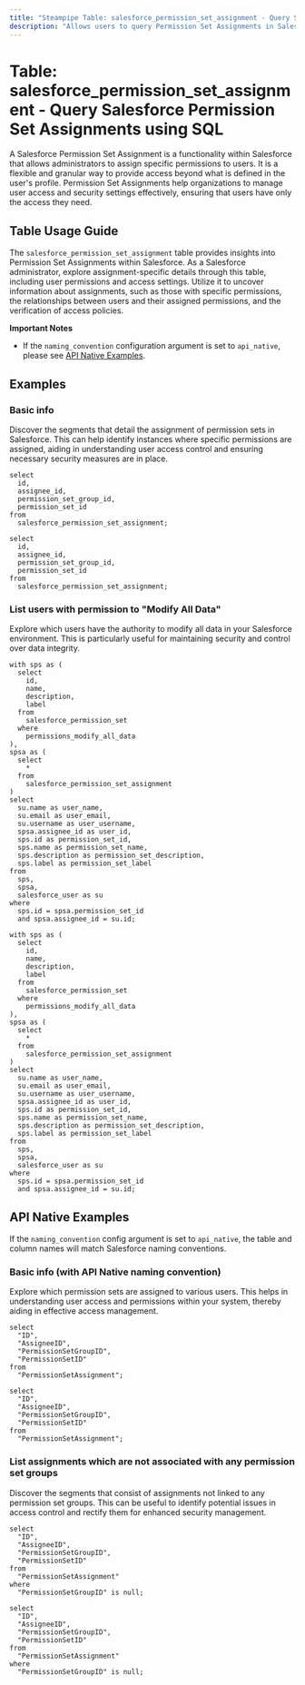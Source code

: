 ```yaml
---
title: "Steampipe Table: salesforce_permission_set_assignment - Query Salesforce Permission Set Assignments using SQL"
description: "Allows users to query Permission Set Assignments in Salesforce, particularly user permissions and access settings, providing insights into user access and security configurations."
---
```


# Table: salesforce_permission_set_assignment - Query Salesforce Permission Set Assignments using SQL

A Salesforce Permission Set Assignment is a functionality within Salesforce that allows administrators to assign specific permissions to users. It is a flexible and granular way to provide access beyond what is defined in the user's profile. Permission Set Assignments help organizations to manage user access and security settings effectively, ensuring that users have only the access they need.

## Table Usage Guide

The `salesforce_permission_set_assignment` table provides insights into Permission Set Assignments within Salesforce. As a Salesforce administrator, explore assignment-specific details through this table, including user permissions and access settings. Utilize it to uncover information about assignments, such as those with specific permissions, the relationships between users and their assigned permissions, and the verification of access policies.

**Important Notes**
- If the `naming_convention` configuration argument is set to `api_native`, please see [API Native Examples](https://hub.steampipe.io/plugins/turbot/salesforce/tables/salesforce_account#api_native_examples).

## Examples

### Basic info
Discover the segments that detail the assignment of permission sets in Salesforce. This can help identify instances where specific permissions are assigned, aiding in understanding user access control and ensuring necessary security measures are in place.

```sql+postgres
select
  id,
  assignee_id,
  permission_set_group_id,
  permission_set_id
from
  salesforce_permission_set_assignment;
```

```sql+sqlite
select
  id,
  assignee_id,
  permission_set_group_id,
  permission_set_id
from
  salesforce_permission_set_assignment;
```

### List users with permission to "Modify All Data"
Explore which users have the authority to modify all data in your Salesforce environment. This is particularly useful for maintaining security and control over data integrity.

```sql+postgres
with sps as (
  select
    id,
    name,
    description,
    label
  from
    salesforce_permission_set
  where
    permissions_modify_all_data
),
spsa as (
  select
    *
  from
    salesforce_permission_set_assignment
)
select
  su.name as user_name,
  su.email as user_email,
  su.username as user_username,
  spsa.assignee_id as user_id,
  sps.id as permission_set_id,
  sps.name as permission_set_name,
  sps.description as permission_set_description,
  sps.label as permission_set_label
from
  sps,
  spsa,
  salesforce_user as su
where
  sps.id = spsa.permission_set_id
  and spsa.assignee_id = su.id;
```

```sql+sqlite
with sps as (
  select
    id,
    name,
    description,
    label
  from
    salesforce_permission_set
  where
    permissions_modify_all_data
),
spsa as (
  select
    *
  from
    salesforce_permission_set_assignment
)
select
  su.name as user_name,
  su.email as user_email,
  su.username as user_username,
  spsa.assignee_id as user_id,
  sps.id as permission_set_id,
  sps.name as permission_set_name,
  sps.description as permission_set_description,
  sps.label as permission_set_label
from
  sps,
  spsa,
  salesforce_user as su
where
  sps.id = spsa.permission_set_id
  and spsa.assignee_id = su.id;
```

## API Native Examples

If the `naming_convention` config argument is set to `api_native`, the table and column names will match Salesforce naming conventions.

### Basic info (with API Native naming convention)
Explore which permission sets are assigned to various users. This helps in understanding user access and permissions within your system, thereby aiding in effective access management.

```sql+postgres
select
  "ID",
  "AssigneeID",
  "PermissionSetGroupID",
  "PermissionSetID"
from
  "PermissionSetAssignment";
```

```sql+sqlite
select
  "ID",
  "AssigneeID",
  "PermissionSetGroupID",
  "PermissionSetID"
from
  "PermissionSetAssignment";
```

### List assignments which are not associated with any permission set groups
Discover the segments that consist of assignments not linked to any permission set groups. This can be useful to identify potential issues in access control and rectify them for enhanced security management.

```sql+postgres
select
  "ID",
  "AssigneeID",
  "PermissionSetGroupID",
  "PermissionSetID"
from
  "PermissionSetAssignment"
where
  "PermissionSetGroupID" is null;
```

```sql+sqlite
select
  "ID",
  "AssigneeID",
  "PermissionSetGroupID",
  "PermissionSetID"
from
  "PermissionSetAssignment"
where
  "PermissionSetGroupID" is null;
```